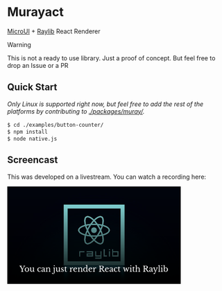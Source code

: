 # Murayact

[MicroUI](https://github.com/rxi/microui) + [Raylib](https://www.raylib.com/n) React Renderer

> [!WARNING]
> This is not a ready to use library. Just a proof of concept. But feel free to drop an Issue or a PR

## Quick Start

*Only Linux is supported right now, but feel free to add the rest of the platforms by contributing to [./packages/muray/](./packages/muray/).*

```console
$ cd ./examples/button-counter/
$ npm install
$ node native.js
```

## Screencast

This was developed on a livestream. You can watch a recording here:

[![thumbnail](./thumbnail.png)](https://www.youtube.com/watch?v=sk0VFcOeTAw)
